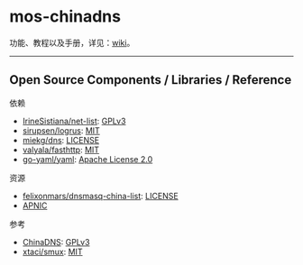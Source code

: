 # mos-chinadns

功能、教程以及手册，详见：[wiki](https://github.com/IrineSistiana/mos-chinadns/wiki)。

---

## Open Source Components / Libraries / Reference

依赖

* [IrineSistiana/net-list](https://github.com/IrineSistiana/net-list): [GPLv3](https://github.com/IrineSistiana/net-list/blob/master/LICENSE)
* [sirupsen/logrus](https://github.com/sirupsen/logrus): [MIT](https://github.com/sirupsen/logrus/blob/master/LICENSE)
* [miekg/dns](https://github.com/miekg/dns): [LICENSE](https://github.com/miekg/dns/blob/master/LICENSE)
* [valyala/fasthttp](https://github.com/valyala/fasthttp): [MIT](https://github.com/valyala/fasthttp/blob/master/LICENSE)
* [go-yaml/yaml](https://github.com/go-yaml/yaml): [Apache License 2.0](https://github.com/go-yaml/yaml/blob/v2/LICENSE)

资源

* [felixonmars/dnsmasq-china-list](https://github.com/felixonmars/dnsmasq-china-list): [LICENSE](https://github.com/felixonmars/dnsmasq-china-list/blob/master/LICENSE)
* [APNIC](https://ftp.apnic.net/apnic/stats/apnic/delegated-apnic-latest)

参考

* [ChinaDNS](https://github.com/shadowsocks/ChinaDNS): [GPLv3](https://github.com/shadowsocks/ChinaDNS/blob/master/COPYING)
* [xtaci/smux](https://github.com/xtaci/smux): [MIT](https://github.com/xtaci/smux/blob/master/LICENSE)
